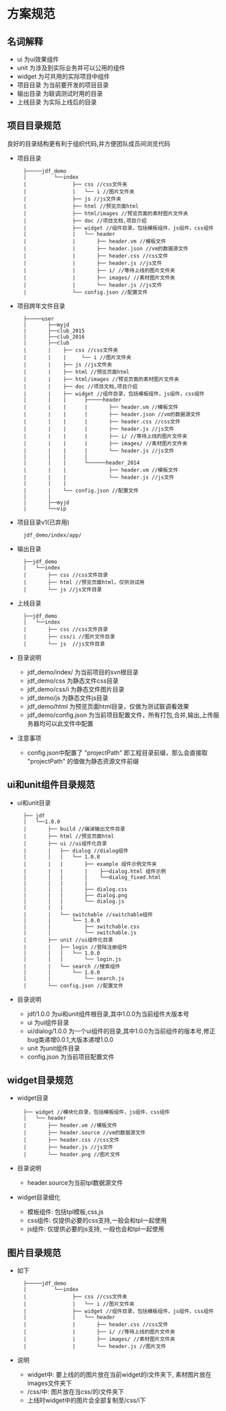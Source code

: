 # 方案规范

## 名词解释

* ui 为ui效果组件
* unit 为涉及到实际业务并可以公用的组件
* widget 为可共用的实际项目中组件
* 项目目录 为当前要开发的项目目录
* 输出目录 为联调测试时用的目录
* 上线目录 为实际上线后的目录

## 项目目录规范

良好的目录结构更有利于组织代码,并方便团队成员间浏览代码

* 项目目录

		├─────jdf_demo
		|		  └──index   
		|		  	   	├── css //css文件夹
		|				|	└── i //图片文件夹
		|		  	   	├── js //js文件夹
		|		  	   	├── html //预览页面html
		|		  	   	├── html/images //预览页面的素材图片文件夹
		|		  	   	├── doc //项目文档,项目介绍
		|		  	   	├── widget //组件目录，包括模板组件，js组件，css组件
		|				|	└── header
		|				|		├── header.vm //模板文件
		|				|		├── header.json //vm的数据源文件		
		|				|		├── header.css //css文件
		|				|		├── header.js //js文件
		|				|		├── i/ //等待上线的图片文件夹
		|				|		├── images/ //素材图片文件夹
		|				|		└── header.js //js文件
		|		  	   	└── config.json //配置文件

* 项目跨年文件目录

		├─────user
		|		├──myjd
		|		├──club_2015
		|		├──club_2016
		|		├──club
		|		|  	 ├── css //css文件夹
		|		|	 |	   └── i //图片文件夹
		|		| 	 ├── js //js文件夹
		|		|  	 ├── html //预览页面html
		|		|  	 ├── html/images //预览页面的素材图片文件夹
		|		|  	 ├── doc //项目文档,项目介绍
		|		|  	 ├── widget //组件目录，包括模板组件，js组件，css组件
		|		|	 |		├─────header
		|		|	 |		|		├── header.vm //模板文件
		|		|	 |		|		├── header.json //vm的数据源文件		
		|		|	 |		|		├── header.css //css文件
		|		|	 |		|		├── header.js //js文件
		|		|	 |		|		├── i/ //等待上线的图片文件夹
		|		|	 |		|		├── images/ //素材图片文件夹
		|		|	 |		|		└── header.js //js文件
		|		|	 |		|		
		|		|	 |		└──────header_2014
		|		|	 |				├── header.vm //模板文件
		|		|	 |				└── header.js //js文件		
		|		|	 |				
		|		|  	 └── config.json //配置文件   
		|		| 
		|		├──myjd
		|		└──vip

* 项目目录v1(已弃用)

		jdf_demo/index/app/

* 输出目录

		├──jdf_demo
		|	└──index   
		|		├── css //css文件目录
		|		├── html //预览页面html，仅供测试用
		|		└── js //js文件目录

* 上线目录

		├──jdf_demo
		|	└──index   
		|		├── css //css文件目录
		|		├── css/i //图片文件目录
		|		└── js  //js文件目录

* 目录说明

	* jdf_demo/index/ 为当前项目的svn根目录
	* jdf_demo/css 为静态文件css目录
	* jdf_demo/css/i 为静态文件图片目录
	* jdf_demo/js 为静态文件js目录
	* jdf_demo/html 为预览页面html目录，仅做为测试联调看效果
	* jdf_demo/config.json 为当前项目配置文件，所有打包,合并,输出,上传服务器均可以此文件中配置

* 注意事项
	* config.json中配置了 "projectPath" 即工程目录前缀，那么会直接取 "projectPath" 的值做为静态资源文件前缀

##  ui和unit组件目录规范
* ui和unit目录

		├──	jdf
		|	└──1.0.0
		|		├── build //编译输出文件目录
		|		├── html //预览页面html
		|		├── ui //ui组件化目录
		|		|	├── dialog //dialog组件
		|		|	|	└── 1.0.0
		|		|	|		├── example 组件示例文件夹
		|		|	|		|    ├──dialog.html 组件示例
		|       |   |       |    └──dialog_fixed.html
		|       |   |       |    
		|		|	|		├── dialog.css
		|		|	|		├── dialog.png
		|		|	|		└── dialog.js
		|		|	|		
		|		|	└── switchable //switchable组件
		|		|		└── 1.0.0
		|		|			├── switchable.css
		|		|			└── switchable.js
		|		├── unit //ui组件化目录
		|		|	├── login //登陆注册组件
		|		|	|	└── 1.0.0
		|		|	|		└── login.js
		|		|	└── search //搜索组件
		|		|		└── 1.0.0
		|		|			└── search.js		
		|		└── config.json //配置文件

* 目录说明

	* jdf/1.0.0  为ui和unit组件根目录,其中1.0.0为当前组件大版本号
	* ui 为ui组件目录
	* ui/dialog/1.0.0 为一个ui组件的目录,其中1.0.0为当前组件的版本号,修正bug类递增0.0.1,大版本递增1.0.0
	* unit 为unit组件目录
	* config.json 为当前项目配置文件

## widget目录规范

* widget目录

		├── widget //模块化目录，包括模板组件，js组件，css组件
		|	└── header
		|		├── header.vm //模板文件
		|		├── header.source //vm的数据源文件		
		|		├── header.css //css文件
		|		├── header.js //js文件
		|		└── header.png //图片文件

* 目录说明
	* header.source为当前tpl数据源文件

* widget目录细化
	* 模板组件: 包括tpl模板,css,js
	* css组件: 仅提供必要的css支持,一般会和tpl一起使用
	* js组件: 仅提供必要的js支持, 一般也会和tpl一起使用

## 图片目录规范

* 如下

		├─────jdf_demo
		|		  └──index   
		|		  	   	├── css //css文件夹
		|				|	└── i //图片文件夹
		|		  	   	├── widget //组件目录，包括模板组件，js组件，css组件
		|				|	└── header
		|				|		├── header.css //css文件
		|				|		├── i/ //等待上线的图片文件夹
		|				|		├── images/ //素材图片文件夹
		|				|		└── header.js //图片文件


* 说明
	* widget中: 要上线的的图片放在当前widget的i文件夹下, 素材图片放在images文件夹下
	* /css/中: 图片放在当css/的i文件夹下
	* 上线时widget中的图片会全部复制至/css/i下
